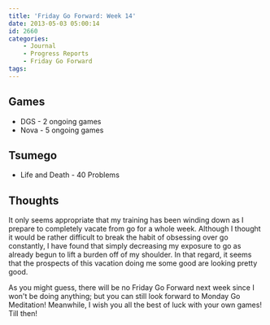 ```yaml
---
title: 'Friday Go Forward: Week 14'
date: 2013-05-03 05:00:14
id: 2660
categories:
	- Journal
	- Progress Reports
	- Friday Go Forward
tags:
---
```


## Games

*   DGS - 2 ongoing games
*   Nova - 5 ongoing games

## Tsumego

*   Life and Death - 40 Problems

## Thoughts

It only seems appropriate that my training has been winding down as I prepare to completely vacate from go for a whole week. Although I thought it would be rather difficult to break the habit of obsessing over go constantly, I have found that simply decreasing my exposure to go as already begun to lift a burden off of my shoulder. In that regard, it seems that the prospects of this vacation doing me some good are looking pretty good.

As you might guess, there will be no Friday Go Forward next week since I won't be doing anything; but you can still look forward to Monday Go Meditation! Meanwhile, I wish you all the best of luck with your own games! Till then!